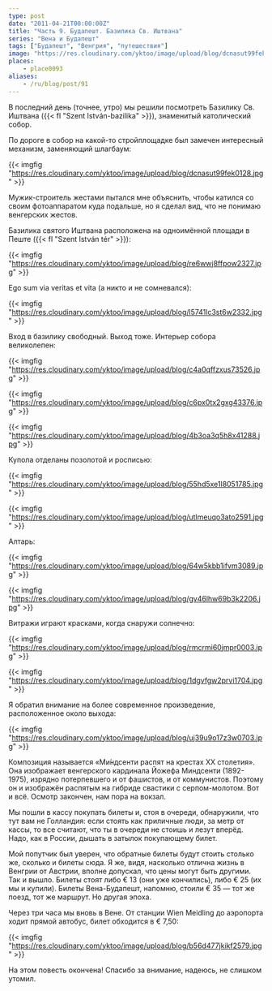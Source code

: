 ```yaml
---
type: post
date: "2011-04-21T00:00:00Z"
title: "Часть 9. Будапешт. Базилика Св. Иштвана"
series: "Вена и Будапешт"
tags: ["Будапешт", "Венгрия", "путешествия"]
image: "https://res.cloudinary.com/yktoo/image/upload/blog/dcnasut99fek0128.jpg"
places:
    - place0093
aliases:
    - /ru/blog/post/91
---
```


В последний день (точнее, утро) мы решили посмотреть Базилику Св. Иштвана ({{< fl "Szent István-bazilika" >}}), знаменитый католический собор.

По дороге в собор на какой-то стройплощадке был замечен интересный механизм, заменяющий шлагбаум:

{{< imgfig "https://res.cloudinary.com/yktoo/image/upload/blog/dcnasut99fek0128.jpg" >}}

Мужик-строитель жестами пытался мне объяснить, чтобы катился со своим фотоаппаратом куда подальше, но я сделал вид, что не понимаю венгерских жестов.

<!--more-->

Базилика святого Иштвана расположена на одноимённой площади в Пеште ({{< fl "Szent István tér" >}}):

{{< imgfig "https://res.cloudinary.com/yktoo/image/upload/blog/re6wwj8ffpow2327.jpg" >}}

Ego sum via veritas et vita (а никто и не сомневался):

{{< imgfig "https://res.cloudinary.com/yktoo/image/upload/blog/l5741lc3st6w2332.jpg" >}}

Вход в базилику свободный. Выход тоже. Интерьер собора великолепен:

{{< imgfig "https://res.cloudinary.com/yktoo/image/upload/blog/c4a0qffzxus73526.jpg" >}}

{{< imgfig "https://res.cloudinary.com/yktoo/image/upload/blog/c6px0tx2gxg43376.jpg" >}}

{{< imgfig "https://res.cloudinary.com/yktoo/image/upload/blog/4b3oa3q5h8x41288.jpg" >}}

Купола отделаны позолотой и росписью:

{{< imgfig "https://res.cloudinary.com/yktoo/image/upload/blog/55hd5xe1l8051785.jpg" >}}

{{< imgfig "https://res.cloudinary.com/yktoo/image/upload/blog/utlmeuqo3ato2591.jpg" >}}

Алтарь:

{{< imgfig "https://res.cloudinary.com/yktoo/image/upload/blog/64w5kbb1ifvm3089.jpg" >}}

{{< imgfig "https://res.cloudinary.com/yktoo/image/upload/blog/gv46lhw69b3k2206.jpg" >}}

Витражи играют красками, когда снаружи солнечно:

{{< imgfig "https://res.cloudinary.com/yktoo/image/upload/blog/rmcrmi60jmpr0003.jpg" >}}

{{< imgfig "https://res.cloudinary.com/yktoo/image/upload/blog/1dgvfgw2prvi1704.jpg" >}}

Я обратил внимание на более современное произведение, расположенное около выхода:

{{< imgfig "https://res.cloudinary.com/yktoo/image/upload/blog/uj39u9o17z3w0703.jpg" >}}

Композиция называется «Ми́ндсенти распят на крестах XX столетия». Она изображает венгерского кардинала Йожефа Миндсенти (1892-1975), изрядно потерпевшего и от фашистов, и от коммунистов. Поэтому он и изображён распятым на гибриде свастики с серпом-молотом.
Вот и всё. Осмотр закончен, нам пора на вокзал.

Мы пошли в кассу покупать билеты и, стоя в очереди, обнаружили, что тут вам не Голландия: если стоять как приличные люди, за метр от кассы, то все считают, что ты в очереди не стоишь и лезут вперёд. Надо, как в России, дышать в затылок покупающему билет.

Мой попутчик был уверен, что обратные билеты будут стоить столько же, сколько и билеты сюда. Я же, видя, насколько отлична жизнь в Венгрии от Австрии, вполне допускал, что цены могут быть другими. Так и вышло. Билеты стоят либо € 13 (они уже кончились), либо € 25 (их мы и купили). Билеты Вена-Будапешт, напомню, стоили € 35 — тот же поезд, тот же маршрут. Но другая эпоха.

Через три часа мы вновь в Вене. От станции Wien Meidling до аэропорта ходит прямой автобус, билет обходится в € 7,50:

{{< imgfig "https://res.cloudinary.com/yktoo/image/upload/blog/b56d477jkikf2579.jpg" >}}

На этом повесть окончена! Спасибо за внимание, надеюсь, не слишком утомил.
